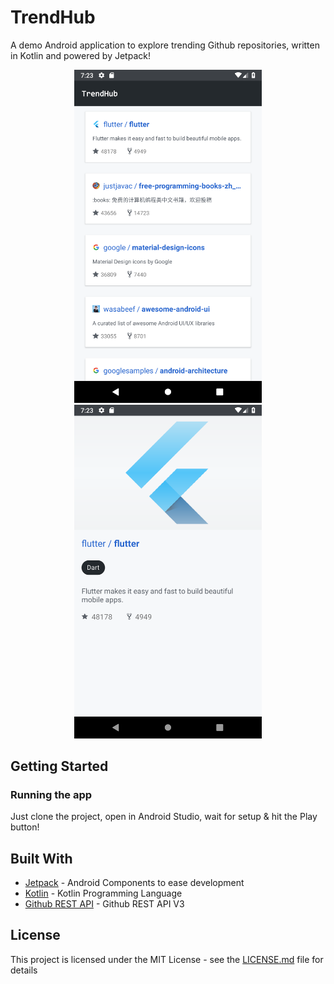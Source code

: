 # TrendHub

A demo Android application to explore trending Github repositories, written in Kotlin and powered by Jetpack!

<p align="center">
  <img src="screenshots/Trendhub - Repository List.png" width="300"/>
  <img src="screenshots/Trendhub - Repository Detail.png" width="300"/> 
</p>

## Getting Started

### Running the app

Just clone the project, open in Android Studio, wait for setup & hit the Play button!

## Built With

* [Jetpack](https://developer.android.com/jetpack/) - Android Components to ease development
* [Kotlin](https://kotlinlang.org/) - Kotlin Programming Language
* [Github REST API](https://developer.github.com/v3/) - Github REST API V3

## License

This project is licensed under the MIT License - see the [LICENSE.md](LICENSE.md) file for details
